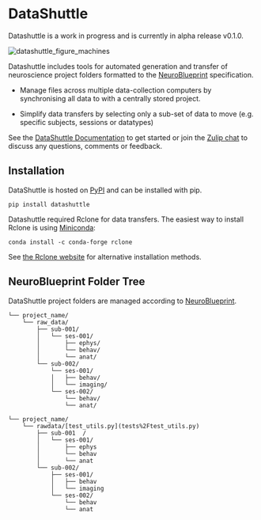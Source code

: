 # DataShuttle

Datashuttle is a work in progress and is currently in alpha release v0.1.0.

![datashuttle_figure_machines](https://github.com/neuroinformatics-unit/datashuttle/assets/29216006/51b65a6d-492a-4047-ae7b-16273b58e258)

Datashuttle includes tools for automated generation and transfer of neuroscience project folders formatted to the [NeuroBlueprint](https://neuroblueprint.neuroinformatics.dev/) specification.

* Manage files across multiple data-collection computers by synchronising all data to with a centrally stored project.

* Simplify data transfers by selecting only a sub-set of data to move (e.g. specific subjects, sessions or datatypes)

See the [DataShuttle Documentation](https://datashuttle.neuroinformatics.dev) to get started or join the [Zulip chat](https://neuroinformatics.zulipchat.com/#narrow/stream/405999-DataShuttle) to discuss any questions, comments or feedback.

## Installation

DataShuttle is hosted on  [PyPI](https://pypi.org/project/datashuttle/) and can be installed with pip.

`pip install datashuttle`

Datashuttle required Rclone for data transfers. The easiest way to install Rclone is using [Miniconda](https://docs.conda.io/en/main/miniconda.html):

```
conda install -c conda-forge rclone
```

See [the Rclone website](https://rclone.org/install/) for alternative installation methods.

## NeuroBlueprint Folder Tree

DataShuttle project folders are managed according to  [NeuroBlueprint](https://neuroblueprint.neuroinformatics.dev/).

```
└── project_name/
    └── raw_data/
        ├── sub-001/
        │   └── ses-001/
        │       ├── ephys/
        │       └── behav/
        │       └── anat/
        └── sub-002/
            └── ses-001/
            │   ├── behav/
            │   └── imaging/
            └── ses-002/
                └── behav/
                └── anat/
```


```+
└── project_name/
    └── rawdata/[test_utils.py](tests%2Ftest_utils.py)
        ├── sub-001  /
        │   └── ses-001/
        │       ├── ephys
        │       └── behav
        │       └── anat
        └── sub-002/
            ├── ses-001/
            │   ├── behav
            │   └── imaging
            └── ses-002/
                └── behav
                └── anat
```

